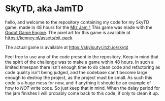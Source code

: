 # SkyTD, aka JamTD

hello, and welcome to the repository containing my code for my SkyTD game, made in 48 hours for the [Miz Jam 1](https://itch.io/jam/miz-jam-1)
This game was made with the [Godot Game Engine](https://godotengine.org/).
The pixel art for this game is available at https://kenney.nl/assets/bit-pack

The actual game is available at https://skyloutyr.itch.io/skytd

Feel free to use any of the code present in the repository.
Keep in mind that the spirit of the challenge was to make a game within 48 hours. In such a limited timespan there isn't enough time to do clean code and refactoring as code quality isn't being judged, and the codebase can't become large enough to destroy the project, as the project must be small. 
As such this code is a huge mess for now, and if anything it should be an example of how to *NOT* write code. So just keep that in mind.
When the delay period for the jam finishes I will probably come back to this code, if only to clean it up.